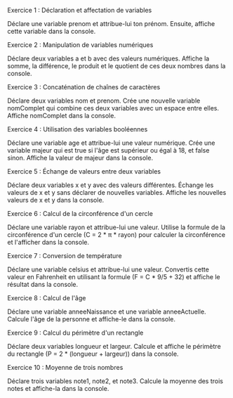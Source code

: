 Exercice 1 : Déclaration et affectation de variables

Déclare une variable prenom et attribue-lui ton prénom. Ensuite, affiche cette variable dans la console.

Exercice 2 : Manipulation de variables numériques

Déclare deux variables a et b avec des valeurs numériques. Affiche la somme, la différence, le produit et le quotient de ces deux nombres dans la console.

Exercice 3 : Concaténation de chaînes de caractères

Déclare deux variables nom et prenom. Crée une nouvelle variable nomComplet qui combine ces deux variables avec un espace entre elles. Affiche nomComplet dans la console.

Exercice 4 : Utilisation des variables booléennes

Déclare une variable age et attribue-lui une valeur numérique. Crée une variable majeur qui est true si l'âge est supérieur ou égal à 18, et false sinon. Affiche la valeur de majeur dans la console.

Exercice 5 : Échange de valeurs entre deux variables

Déclare deux variables x et y avec des valeurs différentes. Échange les valeurs de x et y sans déclarer de nouvelles variables. Affiche les nouvelles valeurs de x et y dans la console.

Exercice 6 : Calcul de la circonférence d'un cercle

Déclare une variable rayon et attribue-lui une valeur. Utilise la formule de la circonférence d'un cercle (C = 2 * π * rayon) pour calculer la circonférence et l'afficher dans la console.

Exercice 7 : Conversion de température

Déclare une variable celsius et attribue-lui une valeur. Convertis cette valeur en Fahrenheit en utilisant la formule (F = C * 9/5 + 32) et affiche le résultat dans la console.

Exercice 8 : Calcul de l'âge

Déclare une variable anneeNaissance et une variable anneeActuelle. Calcule l'âge de la personne et affiche-le dans la console.

Exercice 9 : Calcul du périmètre d'un rectangle

Déclare deux variables longueur et largeur. Calcule et affiche le périmètre du rectangle (P = 2 * (longueur + largeur)) dans la console.

Exercice 10 : Moyenne de trois nombres

Déclare trois variables note1, note2, et note3. Calcule la moyenne des trois notes et affiche-la dans la console.